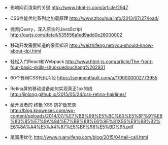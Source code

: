 
- 影响网页渲染的关键
http://www.html-js.com/article/2947

- CSS性能优化系列之加载原理
http://www.zhouhua.info/2013/07/27/load/

- 抛弃jQuery，深入原生的JavaScript
http://ourjs.com/detail/535556a1ed9add0e26000002

- 移动开发需要知道的像素知识
http://weizhifeng.net/you-should-know-about-dpi.html

- 轻松入门React和Webpack
http://www.html-js.com/article/The-front-four-basic-skills-shuoxuedouchang%202931

- 60个有用CSS代码片段
https://segmentfault.com/a/1190000002773955

- Retina屏的移动设备如何实现真正1px的线
http://jinlong.github.io/2015/05/24/css-retina-hairlines/

- 给开发者的 终极 XSS 防护备忘录  
http://blog.knownsec.com/wp-content/uploads/2014/07/%E7%BB%99%E5%BC%80%E5%8F%91%E8%80%85%E7%9A%84%E7%BB%88%E6%9E%81XSS%E9%98%B2%E6%8A%A4%E5%A4%87%E5%BF%98%E5%BD%95.pdf

- 尾调用优化
http://www.ruanyifeng.com/blog/2015/04/tail-call.html
